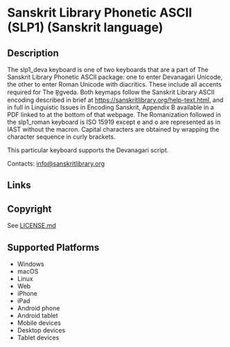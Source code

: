 Sanskrit Library Phonetic ASCII (SLP1) (Sanskrit language)
==============

Description
-----------
The slp1_deva keyboard is one of two keyboards that are a part of The Sanskrit Library Phonetic ASCII package: one to enter Devanagari Unicode, the other to enter Roman Unicode with diacritics.  These include all accents required for The R̥gveda.  Both keymaps follow the Sanskrit Library ASCII encoding described in brief at https://sanskritlibrary.org/help-text.html, and in full in Linguistic Issues in Encoding Sanskrit, Appendix B available in a PDF linked to at the bottom of that webpage.  The Romanization followed in the slp1_roman keyboard is ISO 15919 except e and o are represented as in IAST without the macron.  Capital characters are obtained by wrapping the character sequence in curly brackets.

This particular keyboard supports the Devanagari script.

Contacts: info@sanskritlibrary.org

Links
-----

Copyright
---------
See [LICENSE.md](LICENSE.md)

Supported Platforms
-------------------
 * Windows
 * macOS
 * Linux
 * Web
 * iPhone
 * iPad
 * Android phone
 * Android tablet
 * Mobile devices
 * Desktop devices
 * Tablet devices

